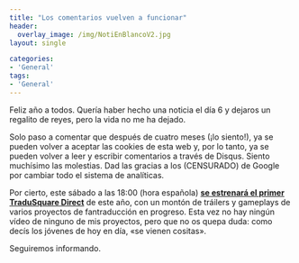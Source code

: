 ```yaml
---
title: "Los comentarios vuelven a funcionar"
header:
  overlay_image: /img/NotiEnBlancoV2.jpg
layout: single

categories:
- 'General'
tags:
- 'General'
---
```

Feliz año a todos. Quería haber hecho una noticia el día 6 y dejaros un regalito de reyes, pero la vida no me ha dejado.

Solo paso a comentar que después de cuatro meses (¡lo siento!), ya se pueden volver a aceptar las cookies de esta web y, por lo tanto, 
ya se pueden volver a leer y escribir comentarios a través de Disqus. Siento muchísimo las molestias. Dad las gracias a los (CENSURADO) 
de Google por cambiar todo el sistema de analíticas.

Por cierto, este sábado a las 18:00 (hora española) **[se estrenará el primer TraduSquare Direct](https://www.youtube.com/watch?v=c94ItlL4YL4)** 
de este año, con un montón de tráilers y gameplays de varios proyectos de fantraducción en progreso. Esta vez no hay ningún vídeo de ninguno de mis 
proyectos, pero que no os quepa duda: como decís los jóvenes de hoy en día, «se vienen cositas».

Seguiremos informando.
